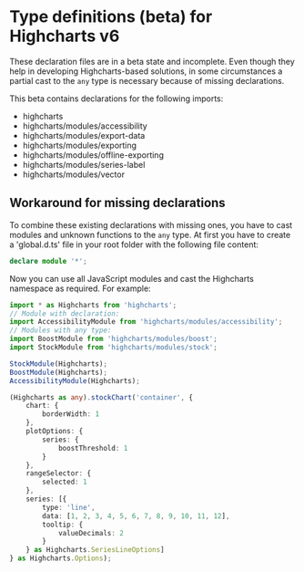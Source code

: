 
# Type definitions (beta) for Highcharts v6

These declaration files are in a beta state and incomplete. Even though they
help in developing Highcharts-based solutions, in some circumstances a partial
cast to the `any` type is necessary because of missing declarations.

This beta contains declarations for the following imports:

- highcharts
- highcharts/modules/accessibility
- highcharts/modules/export-data
- highcharts/modules/exporting
- highcharts/modules/offline-exporting
- highcharts/modules/series-label
- highcharts/modules/vector



## Workaround for missing declarations

To combine these existing declarations with missing ones, you have to cast
modules and unknown functions to the `any` type. At first you have to create a
'global.d.ts' file in your root folder with the following file content:

```TypeScript
declare module '*';
```

Now you can use all JavaScript modules and cast the Highcharts namespace as
required. For example:

```TypeScript
import * as Highcharts from 'highcharts';
// Module with declaration:
import AccessibilityModule from 'highcharts/modules/accessibility';
// Modules with any type:
import BoostModule from 'highcharts/modules/boost';
import StockModule from 'highcharts/modules/stock';

StockModule(Highcharts);
BoostModule(Highcharts);
AccessibilityModule(Highcharts);

(Highcharts as any).stockChart('container', {
    chart: {
        borderWidth: 1
    },
    plotOptions: {
        series: {
            boostThreshold: 1
        }
    },
    rangeSelector: {
        selected: 1
    },
    series: [{
        type: 'line',
        data: [1, 2, 3, 4, 5, 6, 7, 8, 9, 10, 11, 12],
        tooltip: {
            valueDecimals: 2
        }
    } as Highcharts.SeriesLineOptions]
} as Highcharts.Options);
```

